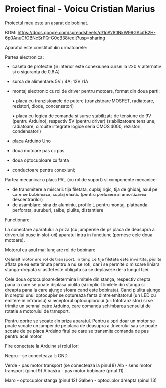 # Proiect final - Voicu Cristian Marius

Proiectul meu este un aparat de bobinat.

BOM: https://docs.google.com/spreadsheets/d/1pAV8tlNkW99GAcifB2H-6p0AnuCfOBNcSrPQ-GOcB38/edit?usp=sharing

Aparatul este constituit din urmatoarele:


Partea electronica:

-	caseta de protectie (in interior este conexiunea sursei la 220 V alternativ si o siguranta de 0,6 A)
-	sursa de alimentare: 5V / 4A;  12V /1A
-	montaj electronic cu rol de driver pentru motoare, format din doua parti:

    •	placa cu tranzistoarele de putere (tranzistoare MOSFET, radiatoare, rezistori, diode, condensatori)

    •	placa cu logica de comanda si surse stabilizate de tensiune de 9V (pentru Arduino), respectiv 5V (pentru driver)  (stabilizatoare tensiune, radiatoare, circuite integrate logice seria CMOS 4000, rezistori, condensatori) 
-	placa Arduino Uno
-	doua motoare pas cu pas
-	doua optocuploare cu fanta
-	conductoare pentru conexiuni;



Partea mecanica:
o placa PAL (cu rol de suport) si componente mecanice:
-	de transmitere a miscarii: tija filetata, cuplaj rigid, tija de ghidaj, axul pe care se bobineaza, cuplaj elastic (pentru preluarea si amortizarea descentrarilor)
-	de asamblare: sina de aluminiu, profile L pentru montaj, platbanda perforata, suruburi, saibe, piulite, distantiere




Functionare:

La conectare aparatului la priza (cu jumperele de pe placa de deasupra a driverului puse in slot-uri) aparatul intra in functiune (pornesc cele doua motoare).

Motorul cu axul mai lung are rol de bobinare.

Celalalt motor are rol de transport: in timp ce tija filetata este invartita, piulita aflata pe ea este tinuta pentru a nu se roti, dar i se permite o miscare liniara stanga-drepata si astfel este obligata sa se deplaseze de-a lungul tijei.

Cele doua optocuploare determina limitele din stanga, respectiv drepta pana la care se poate deplasa piulita (si implicit limitele din stanga si dreapta pana la care ajunge sfoara cand este bobinata). Cand piulita ajunge in dreptul unui optocuplor se optureaza fanta dintre emitatorul (un LED cu emitere in infrarosu) si receptorul optocuplorului (un fototranzistor) si se trimite un semnal catre Arduino, care comanda schimbarea sensului de rotatie a motorului de transport.

Pentru oprire se scoate din priza aparatul. Pentru a opri doar un motor se poate scoate un jumper de pe placa de deasupra a driverului sau se poate scoate de pe placa Arduino firul pe care se transmite comanda de pas pentru acel motor.




Fire conectate la Arduino si rolul lor:

Negru - se conecteaza la GND

Verde - pas motor transport (se conecteaza la pinul 8)
Alb - sens motor transport (pinul 9)
Albastru - pas motor bobinare (pinul 11)

Maro - optocuplor stanga (pinul 12)
Galben - optocuplor dreapta (pinul 13)
